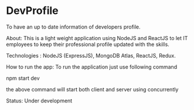 # DevProfile

To have an up to date information of developers profile.

About:
This is a light weight application using NodeJS and ReactJS to let IT employees to keep their professional profile updated with the skills.

Technologies :
NodeJS (ExpressJS), MongoDB Atlas, ReactJS, Redux.

How to run the app:
To run the application just use following command

npm start dev

the above command will start both client and server using concurrently

Status: Under development
